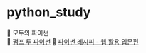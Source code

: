 # python_study
:open_book: 모두의 파이썬  
:open_book: [쩜프 투 파이썬](https://wikidocs.net/book/1) 
:open_book: [파이썬 레시피 - 웹 활용 입문편](https://wikidocs.net/book/2965)
